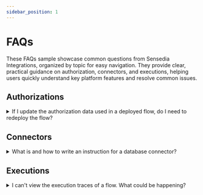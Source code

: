 ```yaml
---
sidebar_position: 1
---
```


# FAQs

These FAQs sample showcase common questions from Sensedia Integrations, organized by topic for easy navigation. They provide clear, practical guidance on authorization, connectors, and executions, helping users quickly understand key platform features and resolve common issues.

## Authorizations

<details>
  <summary>If I update the authorization data used in a deployed flow, do I need to redeploy the flow?</summary>

Yes. You need to redeploy the flow in the environment where you updated the authorization data. This ensures the changes take effect.
</details>

## Connectors

<details>
  <summary>What is and how to write an instruction for a database connector?</summary>

**What is an instruction?**

An **instruction** is a command or query that interacts with systems or services in an integration flow. Instructions are essential for exchanging and managing information between integrated systems.

They enable data manipulation and trigger operations, such as querying information, sending data, or executing specific actions. 

When configuring a database connector, you must fill in the **INSTRUCTION** field according to the connector type. In this field, you write a script using the native syntax of the protocol that the connector accesses.

:::important[IMPORTANT]    
Most database connectors available in Sensedia Integrations require instructions written in SQL syntax.  
:::

**How to write an instruction**

You can create an instruction using the [properties](https://docs.sensedia.com/en/integrations-guide/Latest/properties.html) feature, which contain environment variables and values from previous steps in the flow:

You can create an instruction in two different ways:

- **Insert input attributes**: click **Properties** in the connector's left panel and select the input attributes.  
- **Create an expression using a Concat funtion**: 
    - Click **Properties** in the connector's left panel.
    - Click the **fx**  button at the top right to open the expression editor. 
    - Type the expression using the Concat function. 

:::note[NOTE]    
See more details on how to [build SQL instructions](https://docs.sensedia.com/en/integrations-guide/Latest/connectors-sql-instructions.html) and how to use the [Concat function](https://docs.sensedia.com/en/integrations-guide/Latest/connectors-concat.html).  
:::

The videos below show how to create a simple instruction for a MySQL connector:

* **Using the Concat function**: 

  [![Watch on YouTube](https://img.youtube.com/vi/zwJoaMFtoTE/0.jpg)](https://www.youtube.com/watch?v=zwJoaMFtoTE&t=24s)

* **Without using the Concat function**: 

  [![Watch on YouTube](https://img.youtube.com/vi/W0tR-Ifh3s8/0.jpg)](https://www.youtube.com/watch?v=W0tR-Ifh3s8&t=31s)

</details>

   
## Executions

<details>
  <summary>I can't view the execution traces of a flow. What could be happening?</summary>

If you can't view the execution traces of a flow, it is possible that the traces feature is not enabled for your user in Access Control.

  To enable trace viewing, your user must be associated with a role that has the *Observability* permission group selected along with the items below:

- **Traces**
  - **Traces List**
  - **Traces View**

  The option to view traces is only available for executions performed after the traces feature has been enabled.
 
  :::note[NOTE] 
  See how to [create a role and enable permissions in Access Control](https://docs.sensedia.com/en/access-control-guide/Latest/policies.html#create_policy).
  :::
</details>

  

